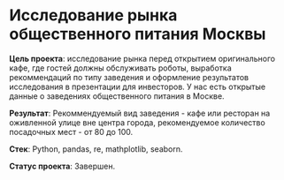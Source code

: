 # Исследование рынка общественного питания Москвы
**Цель проекта**: исследование рынка перед открытием оригинального кафе, где гостей должны обслуживать роботы, выработка рекоммендаций по типу заведения и оформление результатов исследования в презентации для инвесторов. У нас есть открытые данные о заведениях общественного питания в Москве.

**Результат**:
Рекоммендуемый вид заведения - кафе или ресторан на оживленной улице вне центра города, рекомендуемое количество посадочных мест - от 80 до 100.

**Стек**:
Python, pandas, re, mathplotlib, seaborn.

**Статус проекта**:
Завершен.
